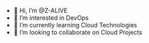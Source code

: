 - 👋 Hi, I’m @Z-ALIVE
- 👀 I’m interested in DevOps
- 🌱 I’m currently learning Cloud Technologies
- 💞️ I’m looking to collaborate on Cloud Projects

<!---
Z-ALIVE/Z-ALIVE is a ✨ special ✨ repository because its `README.md` (this file) appears on your GitHub profile.
You can click the Preview link to take a look at your changes.
--->
